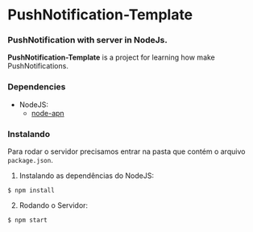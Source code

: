 # PushNotification-Template
### PushNotification with server in NodeJs.


**PushNotification-Template** is a project for learning how make PushNotifications.

### Dependencies

- NodeJS:
    - [node-apn](https://github.com/node-apn/node-apn)

### Instalando

Para rodar o servidor precisamos entrar na pasta que contém o arquivo `package.json`. 
1. Instalando as dependências do NodeJS:

```shell
$ npm install
```

2. Rodando o Servidor:

```shell
$ npm start
```
